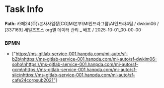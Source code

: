 # Task Info

**Path:** 카페24(주)\본사사업장\[CG]MI본부\MI인프라그룹\AI인프라4팀 / dwkim06 / [337169] 세일즈포스 org별 데이터 관리 _ 배포 / 2025-10-01_00-00-00

### BPMN
- ["https://ms-gitlab-service-001.hanpda.com/mi-auto/sf-b2b\nhttps://ms-gitlab-service-001.hanpda.com/mi-auto/sf-dwkim06-soho\nhttps://ms-gitlab-service-001.hanpda.com/mi-auto/sf-gcm\nhttps://ms-gitlab-service-001.hanpda.com/mi-auto/sf-siic\nhttps://ms-gitlab-service-001.hanpda.com/mi-auto/sf-cafe24corpsub2021"]

